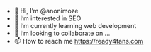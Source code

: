 - 👋 Hi, I’m @anonimoze
- 👀 I’m interested in SEO
- 🌱 I’m currently learning web development
- 💞️ I’m looking to collaborate on ...
- 📫 How to reach me https://ready4fans.com

<!---
anonimoze/anonimoze is a ✨ special ✨ repository because its `README.md` (this file) appears on your GitHub profile.
You can click the Preview link to take a look at your changes.
--->
